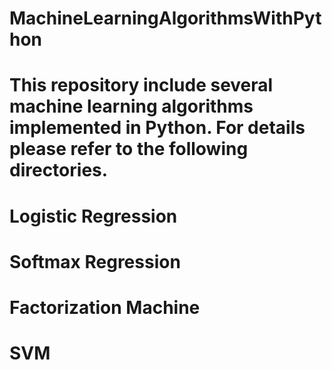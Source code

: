 # MachineLearningAlgorithmsWithPython
# This repository include several machine learning algorithms implemented in Python. For details please refer to the following directories.
# Logistic Regression
# Softmax Regression
# Factorization Machine
# SVM
